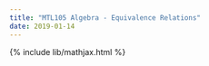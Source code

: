 ```yaml
---
title: "MTL105 Algebra - Equivalence Relations"
date: 2019-01-14
---
```

{% include lib/mathjax.html %}


